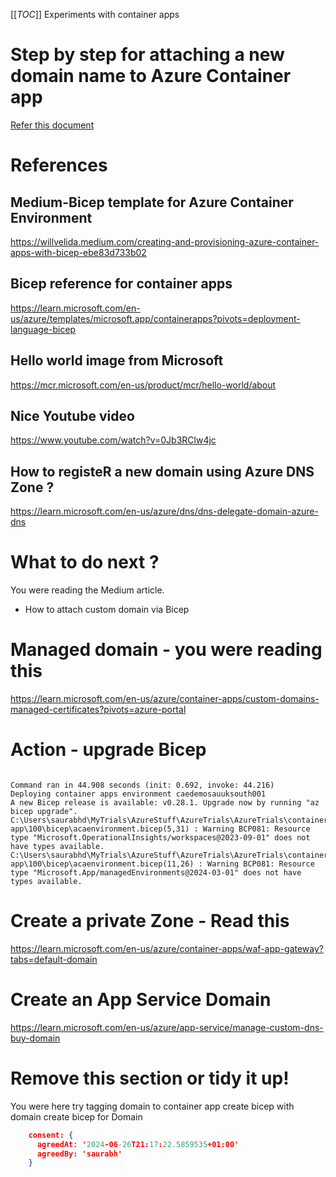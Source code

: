 [[_TOC_]]
Experiments with container apps

# Step by step for attaching a new domain name to Azure Container app

[Refer this document](docs/dnszone.md)

# References

## Medium-Bicep template for Azure Container Environment
https://willvelida.medium.com/creating-and-provisioning-azure-container-apps-with-bicep-ebe83d733b02


##  Bicep reference for container apps
https://learn.microsoft.com/en-us/azure/templates/microsoft.app/containerapps?pivots=deployment-language-bicep

## Hello world image from Microsoft
https://mcr.microsoft.com/en-us/product/mcr/hello-world/about

## Nice Youtube video
https://www.youtube.com/watch?v=0Jb3RClw4jc

## How to registeR a new domain using Azure DNS Zone ?
https://learn.microsoft.com/en-us/azure/dns/dns-delegate-domain-azure-dns


# What to do next ?
You were reading the Medium article.
- How to attach custom domain via Bicep 


# Managed domain - you were reading this
https://learn.microsoft.com/en-us/azure/container-apps/custom-domains-managed-certificates?pivots=azure-portal

# Action - upgrade Bicep

```

Command ran in 44.908 seconds (init: 0.692, invoke: 44.216)
Deploying container apps environment caedemosauuksouth001
A new Bicep release is available: v0.28.1. Upgrade now by running "az bicep upgrade".
C:\Users\saurabhd\MyTrials\AzureStuff\AzureTrials\AzureTrials\container-app\100\bicep\acaenvironment.bicep(5,31) : Warning BCP081: Resource type "Microsoft.OperationalInsights/workspaces@2023-09-01" does not have types available.
C:\Users\saurabhd\MyTrials\AzureStuff\AzureTrials\AzureTrials\container-app\100\bicep\acaenvironment.bicep(11,26) : Warning BCP081: Resource type "Microsoft.App/managedEnvironments@2024-03-01" does not have types available.
```

# Create a private Zone - Read this

https://learn.microsoft.com/en-us/azure/container-apps/waf-app-gateway?tabs=default-domain

# Create an App Service Domain
https://learn.microsoft.com/en-us/azure/app-service/manage-custom-dns-buy-domain


# Remove this section or tidy it up!
You were here
try tagging domain to container app
create bicep with domain
create bicep for Domain

```json
    consent: {
      agreedAt: '2024-06-26T21:17:22.5859535+01:00'
      agreedBy: 'saurabh'
    }

```

